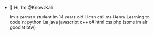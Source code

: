 - 👋 Hi, I’m @KnowsKali

  Im a german student
  Im 14 years old
  U can call me Henry
  Learning to code in:
 	python
 	lua
 	java
 	javascript
 	c++
 	c#
	html
 	css
 	php
 	(some im alr good at btw)
